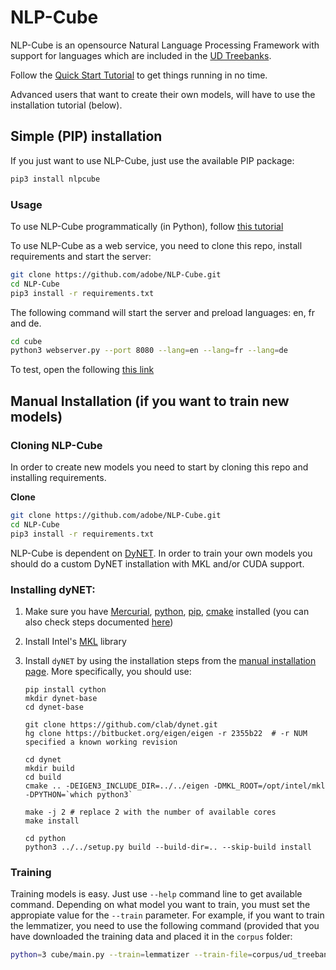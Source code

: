 # NLP-Cube

NLP-Cube is an opensource Natural Language Processing Framework with support for languages which are included in the [UD Treebanks](http://universaldependencies.org/). 

Follow the [Quick Start Tutorial](https://github.com/adobe/NLP-Cube/blob/pip3.package/examples/simple_example.ipynb) to get things running in no time.

Advanced users that want to create their own models, will have to use the installation tutorial (below).

## Simple (PIP) installation

If you just want to use NLP-Cube, just use the available PIP package:

```bash
pip3 install nlpcube
```
### Usage

To use NLP-Cube programmatically (in Python), follow [this tutorial](https://github.com/adobe/NLP-Cube/blob/pip3.package/examples/simple_example.ipynb)

To use NLP-Cube as a web service, you need to clone this repo, install requirements and start the server:

```bash
git clone https://github.com/adobe/NLP-Cube.git
cd NLP-Cube
pip3 install -r requirements.txt
```
The following command will start the server and preload languages: en, fr and de.
```bash
cd cube
python3 webserver.py --port 8080 --lang=en --lang=fr --lang=de
``` 

To test, open the following [this link](http://localhost:8080/nlp?lang=en&text=This%20is%20a%20simple%20test)


## Manual Installation (if you want to train new models)

### Cloning NLP-Cube

In order to create new models you need to start by cloning this repo and installing requirements.

**Clone**
```bash
git clone https://github.com/adobe/NLP-Cube.git
cd NLP-Cube
pip3 install -r requirements.txt
```

NLP-Cube is dependent on [DyNET](https://github.com/clab/dynet). In order to train your own models you should do a custom DyNET installation with MKL and/or CUDA support.


### Installing dyNET:

1. Make sure you have [Mercurial](https://www.mercurial-scm.org/wiki/Download), [python](https://www.python.org/downloads/), [pip](https://pip.pypa.io/en/stable/installing/), [cmake](https://cmake.org/install/) installed (you can also check steps documented [here](http://dynet.readthedocs.io/en/latest/python.html#installing-a-cutting-edge-and-or-gpu-version))
2. Install Intel's [MKL](https://software.seek.intel.com/performance-libraries) library
3. Install `dyNET` by using the installation steps from the [manual installation page](http://dynet.readthedocs.io/en/latest/python.html#manual-installation). More specifically, you should use:

    ```
    pip install cython
    mkdir dynet-base
    cd dynet-base

    git clone https://github.com/clab/dynet.git
    hg clone https://bitbucket.org/eigen/eigen -r 2355b22  # -r NUM specified a known working revision

    cd dynet
    mkdir build
    cd build
    cmake .. -DEIGEN3_INCLUDE_DIR=../../eigen -DMKL_ROOT=/opt/intel/mkl -DPYTHON=`which python3`

    make -j 2 # replace 2 with the number of available cores
    make install

    cd python
    python3 ../../setup.py build --build-dir=.. --skip-build install
    ```

### Training

Training models is easy. Just use `--help` command line to get available command. Depending on what model you want to train, you must set the appropiate value for the `--train` parameter. For example, if you want to train the lemmatizer, you need to use the following command (provided that you have downloaded the training data and placed it in the `corpus` folder:

```bash
python=3 cube/main.py --train=lemmatizer --train-file=corpus/ud_treebanks/UD_Romanian/ro-ud-train.conllu --dev-file=corpus/ud_treebanks/UD_Romanian/ro-ud-dev.conllu --embeddings=corpus/wiki.ro.vec --store=corpus/trained_models/ro/lemma/lemma --test-file=corpus/ud_test/gold/conll17-ud-test-2017-05-09/ro.conllu --batch-size=1000
```
